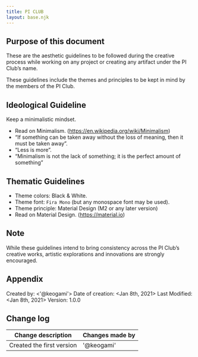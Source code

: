 ```yaml
---
title: PI CLUB
layout: base.njk
---
```


## Purpose of this document
These are the aesthetic guidelines to be followed during the creative process while working on any project or creating any artifact under the PI Club’s name.

These guidelines include the themes and principles to be kept in mind by the members of the PI Club.

## Ideological Guideline
Keep a minimalistic mindset.
  - Read on Minimalism. (https://en.wikipedia.org/wiki/Minimalism)
  - “If something can be taken away without the loss of meaning, then it must be taken away”.
  - “Less is more”.
  - “Minimalism is not the lack of something; it is the perfect amount of something”

## Thematic Guidelines
  - Theme colors: Black & White.
  - Theme font: `Fira Mono` (but any monospace font may be used).
  - Theme principle: Material Design (M2 or any later version)
  - Read on Material Design. (https://material.io)
 
## Note
While these guidelines intend to bring consistency across the PI Club’s creative works, artistic explorations and innovations are strongly encouraged.
## Appendix 
Created by: <'@keogami'>
Date of creation: <Jan 8th, 2021>
Last Modified: <Jan 8th, 2021>
Version: 1.0.0

## Change log

| Change description        | Changes made by   |
|---------------------      |-----------------  |
| Created the first version | '@keogami'


